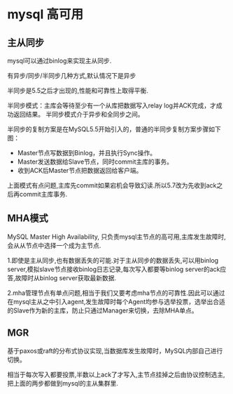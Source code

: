 # mysql 高可用

## 主从同步

mysql可以通过binlog来实现主从同步.

有异步/同步/半同步几种方式,默认情况下是异步

半同步是5.5之后才出现的,性能和可靠性上取得平衡.

半同步模式：主库会等待至少有一个从库把数据写入relay log并ACK完成，才成功返回结果。 半同步模式介于异步和全同步之间。

半同步的复制方案是在MySQL5.5开始引入的，普通的半同步复制方案步骤如下图：

* Master节点写数据到Binlog，并且执行Sync操作。
* Master发送数据给Slave节点，同时commit主库的事务。
* 收到ACK后Master节点把数据返回给客户端。

上面模式有点问题,主库先commit如果宕机会导致幻读.所以5.7改为先收到ack之后再commit主库事务.

## MHA模式

MySQL Master High Availability, 只负责mysql主节点的高可用,主库发生故障时,会从从节点中选择一个成为主节点.

1.即使是主从同步,也有数据丢失的可能.对于主从同步的数据丢失,可以用binlog server,模拟slave节点接收binlog日志记录,每次写入都要等binlog server的ack应答,故障时从binlog server获取最新数据.

2.mha管理节点有单点问题,相当于我们又要考虑mha节点的可靠性.因此可以通过在mysql主从之中引入agent,发生故障时每个Agent均参与选举投票，选举出合适的Slave作为新的主库，防止只通过Manager来切换，去除MHA单点。

## MGR

基于paxos或raft的分布式协议实现,当数据库发生故障时，MySQL内部自己进行切换。

相当于每次写入都要投票,半数以上ack了才写入,主节点挂掉之后由协议控制选主,把上面的两步都做到mysql的主从集群里.
